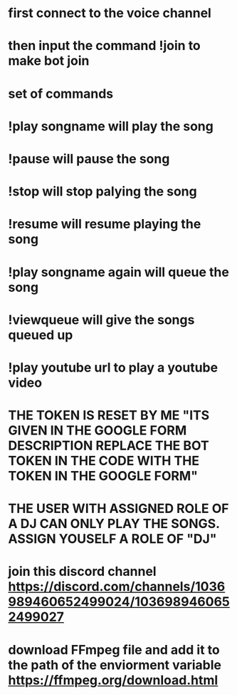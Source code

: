 # first connect to the voice channel
# then input the command !join to make bot join
# set of commands

# !play songname will play the song 
# !pause will pause the song
# !stop will stop palying the song 
# !resume will resume playing the song 
# !play songname again will queue the song 
# !viewqueue will give the songs queued up
# !play youtube url to play a youtube video
# THE TOKEN IS RESET BY ME "ITS GIVEN IN THE GOOGLE FORM DESCRIPTION REPLACE THE BOT TOKEN IN THE CODE WITH THE TOKEN IN THE GOOGLE FORM"
# THE USER WITH ASSIGNED ROLE OF A DJ CAN ONLY PLAY THE SONGS. ASSIGN YOUSELF A ROLE OF "DJ"
# join this discord channel https://discord.com/channels/1036989460652499024/1036989460652499027
# download FFmpeg file and add it to the path of the enviorment variable https://ffmpeg.org/download.html

